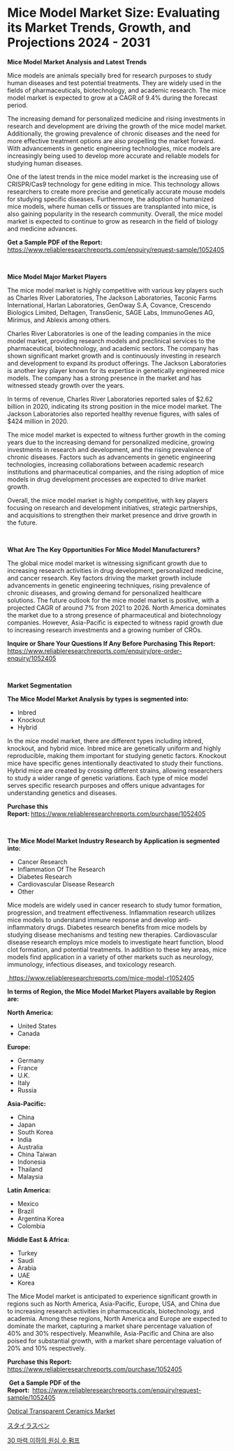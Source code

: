 <p><h1>Mice Model Market Size: Evaluating its Market Trends, Growth, and Projections 2024 - 2031</h1></p><p><strong>Mice Model Market Analysis and Latest Trends</strong></p>
<p><p>Mice models are animals specially bred for research purposes to study human diseases and test potential treatments. They are widely used in the fields of pharmaceuticals, biotechnology, and academic research. The mice model market is expected to grow at a CAGR of 9.4% during the forecast period.</p><p>The increasing demand for personalized medicine and rising investments in research and development are driving the growth of the mice model market. Additionally, the growing prevalence of chronic diseases and the need for more effective treatment options are also propelling the market forward. With advancements in genetic engineering technologies, mice models are increasingly being used to develop more accurate and reliable models for studying human diseases.</p><p>One of the latest trends in the mice model market is the increasing use of CRISPR/Cas9 technology for gene editing in mice. This technology allows researchers to create more precise and genetically accurate mouse models for studying specific diseases. Furthermore, the adoption of humanized mice models, where human cells or tissues are transplanted into mice, is also gaining popularity in the research community. Overall, the mice model market is expected to continue to grow as research in the field of biology and medicine advances.</p></p>
<p><strong>Get a Sample PDF of the Report:&nbsp;</strong> <a href="https://www.reliableresearchreports.com/enquiry/request-sample/1052405">https://www.reliableresearchreports.com/enquiry/request-sample/1052405</a></p>
<p>&nbsp;</p>
<p><strong>Mice Model Major Market Players</strong></p>
<p><p>The mice model market is highly competitive with various key players such as Charles River Laboratories, The Jackson Laboratories, Taconic Farms International, Harlan Laboratories, GenOway S.A, Covance, Crescendo Biologics Limited, Deltagen, TransGenic, SAGE Labs, ImmunoGenes AG, Mirimus, and Ablexis among others.</p><p>Charles River Laboratories is one of the leading companies in the mice model market, providing research models and preclinical services to the pharmaceutical, biotechnology, and academic sectors. The company has shown significant market growth and is continuously investing in research and development to expand its product offerings. The Jackson Laboratories is another key player known for its expertise in genetically engineered mice models. The company has a strong presence in the market and has witnessed steady growth over the years.</p><p>In terms of revenue, Charles River Laboratories reported sales of $2.62 billion in 2020, indicating its strong position in the mice model market. The Jackson Laboratories also reported healthy revenue figures, with sales of $424 million in 2020.</p><p>The mice model market is expected to witness further growth in the coming years due to the increasing demand for personalized medicine, growing investments in research and development, and the rising prevalence of chronic diseases. Factors such as advancements in genetic engineering technologies, increasing collaborations between academic research institutions and pharmaceutical companies, and the rising adoption of mice models in drug development processes are expected to drive market growth.</p><p>Overall, the mice model market is highly competitive, with key players focusing on research and development initiatives, strategic partnerships, and acquisitions to strengthen their market presence and drive growth in the future.</p></p>
<p>&nbsp;</p>
<p><strong>What Are The Key Opportunities For Mice Model Manufacturers?</strong></p>
<p><p>The global mice model market is witnessing significant growth due to increasing research activities in drug development, personalized medicine, and cancer research. Key factors driving the market growth include advancements in genetic engineering techniques, rising prevalence of chronic diseases, and growing demand for personalized healthcare solutions. The future outlook for the mice model market is positive, with a projected CAGR of around 7% from 2021 to 2026. North America dominates the market due to a strong presence of pharmaceutical and biotechnology companies. However, Asia-Pacific is expected to witness rapid growth due to increasing research investments and a growing number of CROs.</p></p>
<p><strong>Inquire or Share Your Questions If Any Before Purchasing This Report:</strong> <a href="https://www.reliableresearchreports.com/enquiry/pre-order-enquiry/1052405">https://www.reliableresearchreports.com/enquiry/pre-order-enquiry/1052405</a></p>
<p>&nbsp;</p>
<p><strong>Market Segmentation</strong></p>
<p><strong>The Mice Model Market Analysis by types is segmented into:</strong></p>
<p><ul><li>Inbred</li><li>Knockout</li><li>Hybrid</li></ul></p>
<p><p>In the mice model market, there are different types including inbred, knockout, and hybrid mice. Inbred mice are genetically uniform and highly reproducible, making them important for studying genetic factors. Knockout mice have specific genes intentionally deactivated to study their functions. Hybrid mice are created by crossing different strains, allowing researchers to study a wider range of genetic variations. Each type of mice model serves specific research purposes and offers unique advantages for understanding genetics and diseases.</p></p>
<p><strong>Purchase this Report:&nbsp;</strong><a href="https://www.reliableresearchreports.com/purchase/1052405">https://www.reliableresearchreports.com/purchase/1052405</a></p>
<p>&nbsp;</p>
<p><strong>The Mice Model Market Industry Research by Application is segmented into:</strong></p>
<p><ul><li>Cancer Research</li><li>Inflammation Of The Research</li><li>Diabetes Research</li><li>Cardiovascular Disease Research</li><li>Other</li></ul></p>
<p><p>Mice models are widely used in cancer research to study tumor formation, progression, and treatment effectiveness. Inflammation research utilizes mice models to understand immune response and develop anti-inflammatory drugs. Diabetes research benefits from mice models by studying disease mechanisms and testing new therapies. Cardiovascular disease research employs mice models to investigate heart function, blood clot formation, and potential treatments. In addition to these key areas, mice models find application in a variety of other markets such as neurology, immunology, infectious diseases, and toxicology research.</p></p>
<p><a href="https://www.reliableresearchreports.com/mice-model-r1052405">&nbsp;https://www.reliableresearchreports.com/mice-model-r1052405</a></p>
<p><strong>In terms of Region, the Mice Model Market Players available by Region are:</strong></p>
<p>
    <p> <strong> North America: </strong>
        <ul>
            <li>United States</li>
            <li>Canada</li>
        </ul>
        </p> 
    <p> <strong> Europe: </strong>
        <ul>
            <li>Germany</li>
            <li>France</li>
            <li>U.K.</li>
            <li>Italy</li>
            <li>Russia</li>
        </ul>
        </p> 
    <p> <strong> Asia-Pacific: </strong>
        <ul>
            <li>China</li>
            <li>Japan</li>
            <li>South Korea</li>
            <li>India</li>
            <li>Australia</li>
            <li>China Taiwan</li>
            <li>Indonesia</li>
            <li>Thailand</li>
            <li>Malaysia</li>
        </ul>
        </p> 
    <p> <strong> Latin America: </strong>
        <ul>
            <li>Mexico</li>
            <li>Brazil</li>
            <li>Argentina Korea</li>
            <li>Colombia</li>
        </ul>
        </p> 
    <p> <strong> Middle East & Africa: </strong>
        <ul>
            <li>Turkey</li>
            <li>Saudi</li>
            <li>Arabia</li>
            <li>UAE</li>
            <li>Korea</li>
        </ul>
    </p>
    </p>
<p><p>The Mice Model market is anticipated to experience significant growth in regions such as North America, Asia-Pacific, Europe, USA, and China due to increasing research activities in pharmaceuticals, biotechnology, and academia. Among these regions, North America and Europe are expected to dominate the market, capturing a market share percentage valuation of 40% and 30% respectively. Meanwhile, Asia-Pacific and China are also poised for substantial growth, with a market share percentage valuation of 20% and 10% respectively.</p></p>
<p><strong>Purchase this Report: </strong><a href="https://www.reliableresearchreports.com/purchase/1052405">https://www.reliableresearchreports.com/purchase/1052405</a></p>
<p>&nbsp;<strong>Get a Sample PDF of the Report:&nbsp;&nbsp;</strong><a href="https://www.reliableresearchreports.com/enquiry/request-sample/1052405">https://www.reliableresearchreports.com/enquiry/request-sample/1052405</a></p>
<p><strong></strong></p>
<p><p><a href="https://issuu.com/reportprime-2/docs/optical-transparent-ceramics-market-size-2030.pptx">Optical Transparent Ceramics Market</a></p><p><a href="https://github.com/mohamedbakry57/Market-Research-Report-List-3/blob/main/619098251482.md">スタイラスペン</a></p><p><a href="https://medium.com/@beaublock13/30-%EB%A7%88%EB%A0%A5-%EC%9D%B4%ED%95%98%EC%9D%98-%EC%9B%90%EC%8B%AC-%EC%88%98%EC%98%81%EC%9E%A5-%ED%8E%8C%ED%94%84-%EC%8B%9C%EC%9E%A5-%EC%9C%A0%ED%98%95-%EC%9D%91%EC%9A%A9-%EB%B0%8F-%EC%A7%80%EB%A6%AC%EC%97%90-%EB%8C%80%ED%95%9C-%ED%8F%AC%EA%B4%84%EC%A0%81%EC%9D%B8-%ED%8F%89%EA%B0%80-4ebead1218bb">30 마력 이하의 원심 수 펌프</a></p></p>